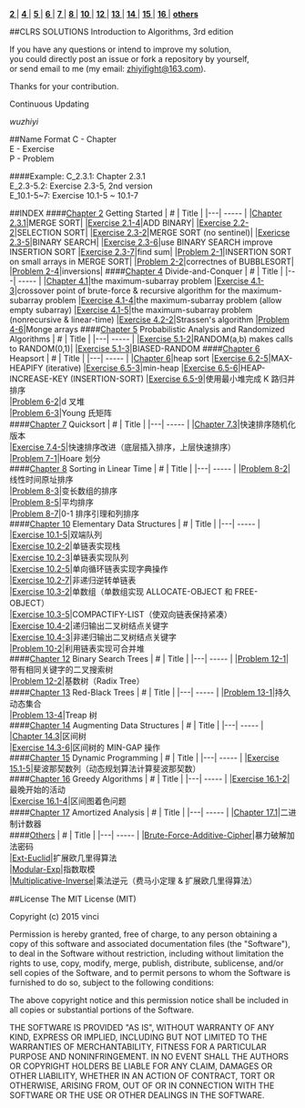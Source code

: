 **[ 2 ](#chapter-2)**|
**[ 4 ](#chapter-4)**|
**[ 5 ](#chapter-5)**|
**[ 6 ](#chapter-6)**|
**[ 7 ](#chapter-7)**|
**[ 8 ](#chapter-8)**|
**[ 10 ](#chapter-10)**|
**[ 12 ](#chapter-12)**|
**[ 13 ](#chapter-13)**|
**[ 14 ](#chapter-14)**|
**[ 15 ](#chapter-15)**|
**[ 16 ](#chapter-16)**|
**[ others ](#others)**

##CLRS SOLUTIONS
Introduction to Algorithms, 3rd edition</br>

If you have any questions or intend to improve my solution, </br>you could directly post an issue or fork a repository by yourself,</br>or send email to me (my email: zhiyifight@163.com).

Thanks for your contribution.

Continuous Updating</br>

_wuzhiyi_

##Name Format
C - Chapter </br>
E - Exercise</br>
P - Problem </br>

####Example:
C_2.3.1:    Chapter 2.3.1 </br>
E_2.3-5.2:  Exercise 2.3-5, 2nd version </br>
E_10.1-5~7: Exercise 10.1-5 ~ 10.1-7 </br>

##INDEX
<a name="chapter-2"/>
####[Chapter 2](https://github.com/wuzhiyi/CLRS-solution/tree/master/Chapter02) Getting Started
| # | Title |
|---| ----- |
|[Chapter 2.3.1](https://github.com/wuzhiyi/CLRS-solution/blob/master/Chapter02/C_2.3.1.c)|MERGE SORT|
|[Exercise 2.1-4](https://github.com/wuzhiyi/CLRS-solution/blob/master/Chapter02/E_2.1-4.c)|ADD BINARY|
|[Exercise 2.2-2](https://github.com/wuzhiyi/CLRS-solution/blob/master/Chapter02/E_2.2-2.c)|SELECTION SORT|
|[Exercise 2.3-2](https://github.com/wuzhiyi/CLRS-solution/blob/master/Chapter02/E_2.3-2.c)|MERGE SORT (no sentinel)|
|[Exericse 2.3-5](https://github.com/wuzhiyi/CLRS-solution/blob/master/Chapter02/E_2.3-5.c)|BINARY SEARCH|
|[Exercise 2.3-6](https://github.com/wuzhiyi/CLRS-solution/blob/master/Chapter02/E_2.3-6.c)|use BINARY SEARCH improve INSERTION SORT
|[Exercise 2.3-7](https://github.com/wuzhiyi/CLRS-solution/blob/master/Chapter02/E_2.3-7.c)|find sum|
|[Problem 2-1](https://github.com/wuzhiyi/CLRS-solution/blob/master/Chapter02/P_2-1.c)|INSERTION SORT on small arrays in MERGE SORT|
|[Problem 2-2](https://github.com/wuzhiyi/CLRS-solution/blob/master/Chapter02/P_2-2.c)|correctnes of BUBBLESORT|
|[Problem 2-4](https://github.com/wuzhiyi/CLRS-solution/blob/master/Chapter02/P_2-4.c)|inversions|
<a name="chapter-4"/>
####[Chapter 4](https://github.com/wuzhiyi/CLRS-solution/tree/master/Chapter04) Divide-and-Conquer
| # | Title |
|---| ----- |
|[Chapter 4.1](https://github.com/wuzhiyi/CLRS-solution/blob/master/Chapter04/C_4.1.c)|the maximum-subarray problem
|[Exercise 4.1-3](https://github.com/wuzhiyi/CLRS-solution/blob/master/Chapter04/E_4.1-3.c)|crossover point of brute-force & recursive algorithm for the maximum-subarray problem
|[Exercise 4.1-4](https://github.com/wuzhiyi/CLRS-solution/blob/master/Chapter04/E_4.1-4.c)|the maximum-subarray problem (allow empty subarray)
|[Exercise 4.1-5](https://github.com/wuzhiyi/CLRS-solution/blob/master/Chapter04/E_4.1-5.c)|the maximum-subarray problem (nonrecursive & linear-time)
|[Exercise 4.2-2](https://github.com/wuzhiyi/CLRS-solution/blob/master/Chapter04/E_4.2-2.c)|Strassen's algorithm
|[Problem 4-6](https://github.com/wuzhiyi/CLRS-solution/blob/master/Chapter04/P_4-6.c)|Monge arrays
<a name="chapter-5"/>
####[Chapter 5](https://github.com/wuzhiyi/CLRS-solution/tree/master/Chapter05) Probabilistic Analysis and Randomized Algorithms
| # | Title |
|---| ----- |
|[Exercise 5.1-2](https://github.com/wuzhiyi/CLRS-solution/blob/master/Chapter05/E_5.1-2.c)|RANDOM(a,b) makes calls to RANDOM(0,1)|
|[Exercise 5.1-3](https://github.com/wuzhiyi/CLRS-solution/blob/master/Chapter05/E_5.1-3.c)|BIASED-RANDOM
<a name="chapter-6"/>
####[Chapter 6](https://github.com/wuzhiyi/CLRS-solution/tree/master/Chapter06) Heapsort
| # | Title |
|---| ----- |
|[Chapter 6](https://github.com/wuzhiyi/CLRS-solution/blob/master/Chapter06/C_6.c)|heap sort
|[Exercise 6.2-5](https://github.com/wuzhiyi/CLRS-solution/blob/master/Chapter06/E_6.2-5.c)|MAX-HEAPIFY (iterative)
|[Exercise 6.5-3](https://github.com/wuzhiyi/CLRS-solution/blob/master/Chapter06/E_6.5-3.c)|min-heap
|[Exercise 6.5-6](https://github.com/wuzhiyi/CLRS-solution/blob/master/Chapter06/E_6.5-6.c)|HEAP-INCREASE-KEY (INSERTION-SORT)
|[Exercise 6.5-9](https://github.com/wuzhiyi/CLRS-solution/blob/master/Chapter06/E_6.5-9.cpp)|使用最小堆完成 K 路归并排序</br>
|[Problem 6-2](https://github.com/wuzhiyi/CLRS-solution/blob/master/Chapter06/P_6-2.c)|d 叉堆</br>
|[Problem 6-3](https://github.com/wuzhiyi/CLRS-solution/blob/master/Chapter06/P_6-3.c)|Young 氏矩阵</br>
<a name="chapter-7"/>
####[Chapter 7](https://github.com/wuzhiyi/CLRS-solution/tree/master/Chapter07) Quicksort
| # | Title |
|---| ----- |
|[Chapter 7.3](https://github.com/wuzhiyi/CLRS-solution/blob/master/Chapter07/C_7.3.c)|快速排序随机化版本</br>
|[Exercise 7.4-5](https://github.com/wuzhiyi/CLRS-solution/blob/master/Chapter07/E_7.4-5.c)|快速排序改进（底层插入排序，上层快速排序）</br>
|[Problem 7-1](https://github.com/wuzhiyi/CLRS-solution/blob/master/Chapter07/P_7-1.2.c)|Hoare 划分</br>
<a name="chapter-8"/>
####[Chapter 8](https://github.com/wuzhiyi/CLRS-solution/tree/master/Chapter08) Sorting in Linear Time
| # | Title |
|---| ----- |
|[Problem 8-2](https://github.com/wuzhiyi/CLRS-solution/blob/master/Chapter08/P_8-2.c)|线性时间原址排序</br>
|[Problem 8-3](https://github.com/wuzhiyi/CLRS-solution/blob/master/Chapter08/P_8-3.c)|变长数组的排序</br>
|[Problem 8-5](https://github.com/wuzhiyi/CLRS-solution/blob/master/Chapter08/P_8-5.c)|平均排序</br>
|[Problem 8-7](https://github.com/wuzhiyi/CLRS-solution/blob/master/Chapter08/P_8-7.c)|0-1 排序引理和列排序</br>
<a name="chapter-10"/>
####[Chapter 10](https://github.com/wuzhiyi/CLRS-solution/tree/master/Chapter10) Elementary Data Structures
| # | Title |
|---| ----- |
|[Exercise 10.1-5](https://github.com/wuzhiyi/CLRS-solution/blob/master/Chapter10/E_10.1-5.c)|双端队列</br>
|[Exercise 10.2-2](https://github.com/wuzhiyi/CLRS-solution/blob/master/Chapter10/E_10.2-2.2.c)|单链表实现栈</br>
|[Exercise 10.2-3](https://github.com/wuzhiyi/CLRS-solution/blob/master/Chapter10/E_10.2-3.c)|单链表实现队列</br>
|[Exercise 10.2-5](https://github.com/wuzhiyi/CLRS-solution/blob/master/Chapter10/E_10.2-5.c)|单向循环链表实现字典操作</br>
|[Exercise 10.2-7](https://github.com/wuzhiyi/CLRS-solution/blob/master/Chapter10/E_10.2-7.c)|非递归逆转单链表</br>
|[Exercise 10.3-2](https://github.com/wuzhiyi/CLRS-solution/blob/master/Chapter10/E_10.3-2.c)|单数组（单数组实现 ALLOCATE-OBJECT 和 FREE-OBJECT）</br>
|[Exercise 10.3-5](https://github.com/wuzhiyi/CLRS-solution/blob/master/Chapter10/E_10.3-5.c)|COMPACTIFY-LIST（使双向链表保持紧凑）</br>
|[Exercise 10.4-2](https://github.com/wuzhiyi/CLRS-solution/blob/master/Chapter10/E_10.4-2.c)|递归输出二叉树结点关键字</br>
|[Exercise 10.4-3](https://github.com/wuzhiyi/CLRS-solution/blob/master/Chapter10/E_10.4-3.c)|非递归输出二叉树结点关键字</br>
|[Problem 10-2](https://github.com/wuzhiyi/CLRS-solution/blob/master/Chapter10/P_10-2.c)|利用链表实现可合并堆</br>
<a name="chapter-12"/>
####[Chapter 12](https://github.com/wuzhiyi/CLRS-solution/tree/master/Chapter12) Binary Search Trees
| # | Title |
|---| ----- |
|[Problem 12-1](https://github.com/wuzhiyi/CLRS-solution/blob/master/Chapter12/P_12-1.c)|带有相同关键字的二叉搜索树</br>
|[Problem 12-2](https://github.com/wuzhiyi/CLRS-solution/blob/master/Chapter12/P_12-2.c)|基数树（Radix Tree）</br>
<a name="chapter-13"/>
####[Chapter 13](https://github.com/wuzhiyi/CLRS-solution/tree/master/Chapter13) Red-Black Trees
| # | Title |
|---| ----- |
|[Problem 13-1](https://github.com/wuzhiyi/CLRS-solution/blob/master/Chapter13/P_13-1.cpp)|持久动态集合</br>
|[Problem 13-4](https://github.com/wuzhiyi/CLRS-solution/blob/master/Chapter13/P_13-4.cpp)|Treap 树</br>
<a name="chapter-14"/>
####[Chapter 14](https://github.com/wuzhiyi/CLRS-solution/tree/master/Chapter14) Augmenting Data Structures
| # | Title |
|---| ----- |
|[Chapter 14.3](https://github.com/wuzhiyi/CLRS-solution/blob/master/Chapter14/C_14.3.cpp)|区间树</br>
|[Exercise 14.3-6](https://github.com/wuzhiyi/CLRS-solution/blob/master/Chapter14/E_14.3-6.cpp)|区间树的 MIN-GAP 操作</br>
<a name="chapter-15"/>
####[Chapter 15](https://github.com/wuzhiyi/CLRS-solution/tree/master/Chapter15) Dynamic Programming
| # | Title |
|---| ----- |
|[Exercise 15.1-5](https://github.com/wuzhiyi/CLRS-solution/blob/master/Chapter15/E_15.1-5.cpp)|斐波那契数列（动态规划算法计算斐波那契数）</br>
<a name="chapter-16"/>
####[Chapter 16](https://github.com/wuzhiyi/CLRS-solution/tree/master/Chapter16) Greedy Algorithms
| # | Title |
|---| ----- |
|[Exercise 16.1-2](https://github.com/wuzhiyi/CLRS-solution/blob/master/Chapter16/E_16.1-2.cpp)|最晚开始的活动</br>
|[Exercise 16.1-4](https://github.com/wuzhiyi/CLRS-solution/blob/master/Chapter16/E_16.1-4.cpp)|区间图着色问题</br>
<a name="chapter-17"/>
####[Chapter 17](https://github.com/wuzhiyi/CLRS-solution/tree/master/Chapter17) Amortized Analysis
| # | Title |
|---| ----- |
|[Chapter 17.1](https://github.com/wuzhiyi/CLRS-solution/blob/master/Chapter17/C_17.1.c)|二进制计数器</br>
<a name="others"/>
####[Others](https://github.com/wuzhiyi/CLRS-solution/tree/master/Others)
| # | Title |
|---| ----- |
|[Brute-Force-Additive-Cipher](https://github.com/wuzhiyi/CLRS-solution/blob/master/Others/Brute-Force-Additive-Cipher.c)|暴力破解加法密码</br>
|[Ext-Euclid](https://github.com/wuzhiyi/CLRS-solution/blob/master/Others/Ext-Euclid.c)|扩展欧几里得算法</br>
|[Modular-Exp](https://github.com/wuzhiyi/CLRS-solution/blob/master/Others/Modular-Exp.c)|指数取模</br>
|[Multiplicative-Inverse](https://github.com/wuzhiyi/CLRS-solution/blob/master/Others/Multiplicative-Inverse.c)|乘法逆元（费马小定理 & 扩展欧几里得算法）</br>

##License
The MIT License (MIT)

Copyright (c) 2015 vinci

Permission is hereby granted, free of charge, to any person obtaining a copy of this software and associated documentation files (the "Software"), to deal in the Software without restriction, including without limitation the rights to use, copy, modify, merge, publish, distribute, sublicense, and/or sell copies of the Software, and to permit persons to whom the Software is furnished to do so, subject to the following conditions:

The above copyright notice and this permission notice shall be included in all copies or substantial portions of the Software.

THE SOFTWARE IS PROVIDED "AS IS", WITHOUT WARRANTY OF ANY KIND, EXPRESS OR IMPLIED, INCLUDING BUT NOT LIMITED TO THE WARRANTIES OF MERCHANTABILITY, FITNESS FOR A PARTICULAR PURPOSE AND NONINFRINGEMENT. IN NO EVENT SHALL THE AUTHORS OR COPYRIGHT HOLDERS BE LIABLE FOR ANY CLAIM, DAMAGES OR OTHER LIABILITY, WHETHER IN AN ACTION OF CONTRACT, TORT OR OTHERWISE, ARISING FROM, OUT OF OR IN CONNECTION WITH THE SOFTWARE OR THE USE OR OTHER DEALINGS IN THE SOFTWARE.
